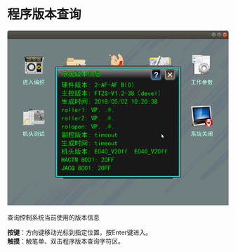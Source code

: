 # 程序版本查询

![](../.gitbook/assets/cheng-xu-ban-ben-cha-xun.png)

查询控制系统当前使用的版本信息

**按键**：方向键移动光标到指定位置，按Enter键进入。  
**触摸**：触笔单、双击程序版本查询字符区。

